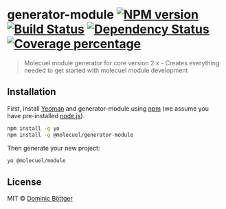# generator-module [![NPM version][npm-image]][npm-url] [![Build Status][travis-image]][travis-url] [![Dependency Status][daviddm-image]][daviddm-url] [![Coverage percentage][coveralls-image]][coveralls-url]

> Molecuel module generator for core version 2.x - Creates everything needed to get started with molecuel module development

## Installation

First, install [Yeoman](http://yeoman.io) and generator-module using [npm](https://www.npmjs.com/) (we assume you have pre-installed [node.js](https://nodejs.org/)).

```bash
npm install -g yo
npm install -g @molecuel/generator-module
```

Then generate your new project:

```bash
yo @molecuel/module
```

## License

MIT © [Dominic Böttger]()


[npm-image]: https://badge.fury.io/js/generator-module.svg
[npm-url]: https://npmjs.org/package/generator-module
[travis-image]: https://travis-ci.org/molecuel/generator-module.svg?branch=master
[travis-url]: https://travis-ci.org/molecuel/generator-module
[daviddm-image]: https://david-dm.org/molecuel/generator-module.svg?theme=shields.io
[daviddm-url]: https://david-dm.org/molecuel/generator-module
[coveralls-image]: https://coveralls.io/repos/molecuel/generator-module/badge.svg
[coveralls-url]: https://coveralls.io/r/molecuel/generator-module
